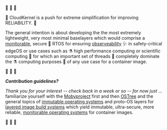 :construction:   :construction:   :construction: 

:rotating_light: CloudKernel is a push for extreme simplification for improving RELIABILITY. :rotating_light:

The general intention is about developing the the most extremely lightweight, very most minimal baselayers which would comprise a [monitorable]((https://arxiv.org/search/?query=%22monitorability%22+%22operating+system%22&searchtype=all&abstracts=show&order=-announced_date_first&size=200)), secure :closed_lock_with_key: RTOS for ensuring [observeability](https://learning.oreilly.com/library/view/observability-engineering/9781492076438/) :stethoscope: in safety-critical edgeOS or use cases such as :alembic: high performance computing or scientific computing :test_tube: for which an important set of threads :thread: completely dominate the :alembic: computing purposes :test_tube: of any use case for a container image.

:construction:   :construction:   :construction: 

***Contribution guidelines?*** 

*Thank you for your interest -- check back in a week or so -- for now just* ... familiarize yourself with the [Mobyproject](https://mobyproject.org/) first and then [OSTree](https://ostreedev.github.io/ostree/) and the general topics of [immutable operating systems](https://docs.fedoraproject.org/en-US/fedora-coreos/) and proto-OS layers for [layered image build systems](https://docs.pagure.org/releng/layered_image_build_service.html) which yield immutable, ultra-secure, more reliable, [monitorable operating systems](https://arxiv.org/search/?query=%22monitorability%22+%22operating+system%22&searchtype=all&abstracts=show&order=-announced_date_first&size=200) for container images.

:construction:   :construction:   :construction: 
